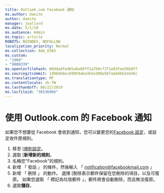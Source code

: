 ```yaml
---
title: Outlook.com Facebook 通知
ms.author: daeite
author: daeite
manager: joallard
ms.date: 5/1/19
ms.audience: Admin
ms.topic: article
ROBOTS: NOINDEX, NOFOLLOW
localization_priority: Normal
ms.collection: Adm_O365
ms.custom:
- "1968"
- "9000339"
ms.openlocfilehash: 80ddadfedb5a8a0dff2a7b9cf371e03fae58bdff
ms.sourcegitcommit: 1d98db8acb9959aba3b5e308a567ade6b62da56c
ms.translationtype: MT
ms.contentlocale: zh-TW
ms.lasthandoff: 08/22/2019
ms.locfileid: "36536966"
---
```

# <a name="facebook-notifications-using-outlookcom"></a>使用 Outlook.com 的 Facebook 通知

如果您不想要從 Facebook 會收到通知，您可以變更您的[Facebook 設定](https://www.facebook.com/settings?tab=notifications)，或設定收件匣規則。

1. 移至 [[規則設定](https://outlook.live.com/mail/options/mail/rules/inboxRules)。
1. 選取 [**新增新的規則**。
1. 名稱您"Facebook"的規則。
1. 新增 「 發話 」 的條件，然後輸入 「 notification@facebookmail.com 」
1. 新增 「 刪除 」 的動作。 選擇 [刪除表示郵件保留在您刪除的項目，以及可復原。 如果您選取 「 標記為垃圾郵件 」，郵件將會自動刪除，而且無法復原。
1. 選取**儲存**。